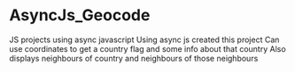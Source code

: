 # AsyncJs_Geocode
JS projects using async javascript
Using async js created this project
Can use coordinates to get a country flag and some info about that country
Also displays neighbours of country and neighbours of those neighbours
